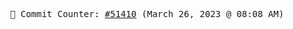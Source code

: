 <p align="center">
    <samp>
        📮 Commit Counter: <a href="https://github.com/Javascript-void0/Javascript-void0/commits/main">#51410</a> (March 26, 2023 @ 08:08 AM)
    </samp>
</p>